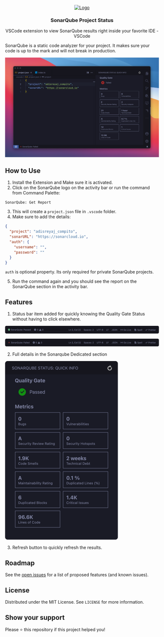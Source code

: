 <p align="center">
  <a href="https://github.com/adisreyaj/vscode-sonarqube-status">
    <img src="https://raw.githubusercontent.com/adisreyaj/vscode-sonarqube-status/master/images/logo.png" alt="Logo" width="120" height="120">
  </a>

  <h3 align="center">SonarQube Project Status</h3>
  <p align="center">VSCode extension to view SonarQube results right inside your favorite IDE - VSCode
</p>
</p>

SonarQube is a static code analyzer for your project. It makes sure your code is up to the mark and will not break in production.

![SonarQube Status Results](images/sonarqube-vscode-status.jpg)

## How to Use

1. Install the Extension and Make sure it is activated.
2. Click on the SonarQube logo on the activity bar or run the command from Command Palette:

```
SonarQube: Get Report
```

3. This will create a `project.json` file in `.vscode` folder.
4. Make sure to add the details:

```json
{
  "project": "adisreyaj_compito",
  "sonarURL": "https://sonarcloud.io",
  "auth": {
    "username": "",
    "password": ""
  }
}
```

`auth` is optional property. Its only required for private SonarQube projects.

5. Run the command again and you should see the report on the SonarQube section in the activity bar.

## Features

1. Status bar item added for quickly knowing the Quality Gate Status without having to click elsewhere.

![Sonarqube passed](images/sonar-passed.png)

![Sonarqube failed](images/sonar-failed.png)

2. Full details in the Sonarqube Dedicated section

![Sonarqube Full Result](images/sonar-full-details.png)

3. Refresh button to quickly refresh the results.

## Roadmap

See the [open issues](https://github.com/adisreyaj/vscode-sonarqube-status/issues) for a list of proposed features (and known issues).

## License

Distributed under the MIT License. See `LICENSE` for more information.

## Show your support

Please ⭐️ this repository if this project helped you!
